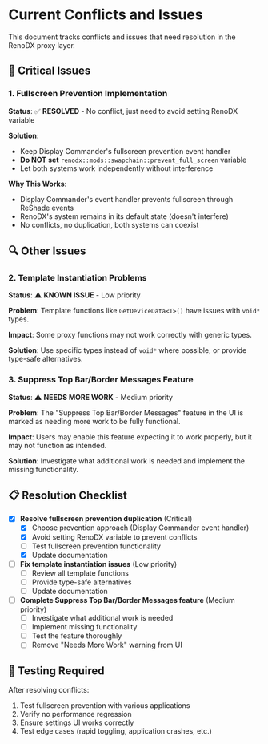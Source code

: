 # Current Conflicts and Issues

This document tracks conflicts and issues that need resolution in the RenoDX proxy layer.

## 🚨 Critical Issues

### 1. Fullscreen Prevention Implementation

**Status**: ✅ **RESOLVED** - No conflict, just need to avoid setting RenoDX variable

**Solution**: 
- Keep Display Commander's fullscreen prevention event handler
- **Do NOT set** `renodx::mods::swapchain::prevent_full_screen` variable
- Let both systems work independently without interference

**Why This Works**:
- Display Commander's event handler prevents fullscreen through ReShade events
- RenoDX's system remains in its default state (doesn't interfere)
- No conflicts, no duplication, both systems can coexist

## 🔍 Other Issues

### 2. Template Instantiation Problems
**Status**: ⚠️ **KNOWN ISSUE** - Low priority

**Problem**: Template functions like `GetDeviceData<T>()` have issues with `void*` types.

**Impact**: Some proxy functions may not work correctly with generic types.

**Solution**: Use specific types instead of `void*` where possible, or provide type-safe alternatives.

### 3. Suppress Top Bar/Border Messages Feature
**Status**: ⚠️ **NEEDS MORE WORK** - Medium priority

**Problem**: The "Suppress Top Bar/Border Messages" feature in the UI is marked as needing more work to be fully functional.

**Impact**: Users may enable this feature expecting it to work properly, but it may not function as intended.

**Solution**: Investigate what additional work is needed and implement the missing functionality.

## 📋 Resolution Checklist

- [x] **Resolve fullscreen prevention duplication** (Critical)
  - [x] Choose prevention approach (Display Commander event handler)
  - [x] Avoid setting RenoDX variable to prevent conflicts
  - [ ] Test fullscreen prevention functionality
  - [x] Update documentation
- [ ] **Fix template instantiation issues** (Low priority)
  - [ ] Review all template functions
  - [ ] Provide type-safe alternatives
  - [ ] Update documentation
- [ ] **Complete Suppress Top Bar/Border Messages feature** (Medium priority)
  - [ ] Investigate what additional work is needed
  - [ ] Implement missing functionality
  - [ ] Test the feature thoroughly
  - [ ] Remove "Needs More Work" warning from UI

## 🧪 Testing Required

After resolving conflicts:
1. Test fullscreen prevention with various applications
2. Verify no performance regression
3. Ensure settings UI works correctly
4. Test edge cases (rapid toggling, application crashes, etc.)

